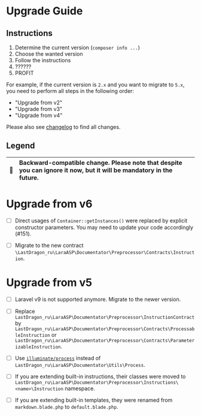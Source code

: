 # Upgrade Guide

[include:file]: ../../docs/Shared/Upgrade.md
[//]: # (start: 5af9759519da3fa710fb21785e61682fda687a6ebdfb6f0dde4ed03162cb031d)
[//]: # (warning: Generated automatically. Do not edit.)

## Instructions

1. Determine the current version (`composer info ...`)
2. Choose the wanted version
3. Follow the instructions
4. ??????
5. PROFIT

For example, if the current version is `2.x` and you want to migrate to `5.x`, you need to perform all steps in the following order:

* "Upgrade from v2"
* "Upgrade from v3"
* "Upgrade from v4"

Please also see [changelog](https://github.com/LastDragon-ru/lara-asp/releases) to find all changes.

## Legend

| 🤝 | Backward-compatible change. Please note that despite you can ignore it now, but it will be mandatory in the future. |
|:--:|:--------------------------------------------------------------------------------------------------------------------|

[//]: # (end: 5af9759519da3fa710fb21785e61682fda687a6ebdfb6f0dde4ed03162cb031d)

# Upgrade from v6

[include:file]: ../../docs/Shared/Upgrade/FromV6.md
[//]: # (start: 8dae6cc48a78a268dcc7b747e512f85b410c9a9392ffac0734f4b17d390f1883)
[//]: # (warning: Generated automatically. Do not edit.)

* [ ] Direct usages of `Container::getInstances()` were replaced by explicit constructor parameters. You may need to update your code accordingly (#151).

[//]: # (end: 8dae6cc48a78a268dcc7b747e512f85b410c9a9392ffac0734f4b17d390f1883)

* [ ] Migrate to the new contract `\LastDragon_ru\LaraASP\Documentator\Preprocessor\Contracts\Instruction`.

# Upgrade from v5

[include:file]: ../../docs/Shared/Upgrade/FromV5.md
[//]: # (start: 599c87007f162e34f4fd0c7874d4fcf8676e5d8c761d27a9456b284c7d1d12f2)
[//]: # (warning: Generated automatically. Do not edit.)

* [ ] Laravel v9 is not supported anymore. Migrate to the newer version.

[//]: # (end: 599c87007f162e34f4fd0c7874d4fcf8676e5d8c761d27a9456b284c7d1d12f2)

* [ ] Replace `LastDragon_ru\LaraASP\Documentator\Preprocessor\InstructionContract` by `LastDragon_ru\LaraASP\Documentator\Preprocessor\Contracts\ProcessableInstruction` or `LastDragon_ru\LaraASP\Documentator\Preprocessor\Contracts\ParameterizableInstruction`.

* [ ] Use [`illuminate/process`](https://laravel.com/docs/processes) instead of `LastDragon_ru\LaraASP\Documentator\Utils\Process`.

* [ ] If you are extending built-in instructions, their classes were moved to `LastDragon_ru\LaraASP\Documentator\Preprocessor\Instructions\<name>\Instruction` namespace.

* [ ] If you are extending built-in templates, they were renamed from `markdown.blade.php` to `default.blade.php`.
